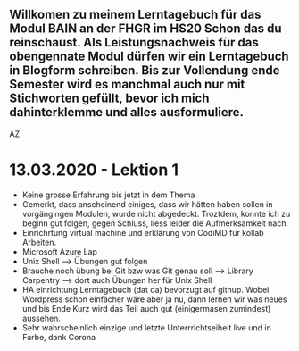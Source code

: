 ## Willkomen zu meinem Lerntagebuch für das Modul BAIN an der FHGR im HS20 Schon das du reinschaust. Als Leistungsnachweis für das obengennate Modul dürfen wir ein Lerntagebuch in Blogform schreiben. Bis zur Vollendung ende Semester wird es manchmal auch nur mit Stichworten gefüllt, bevor ich mich dahinterklemme und alles ausformuliere. 
AZ

# 13.03.2020 - Lektion 1

* Keine grosse Erfahrung bis jetzt in dem Thema
* Gemerkt, dass anscheinend einiges, dass wir hätten haben sollen in vorgängingen Modulen, wurde nicht abgedeckt. Troztdem, konnte ich zu beginn gut folgen, gegen Schluss, liess leider die Aufmerksamkeit nach.
* Einrichrtung virtual machine und erklärung von  CodiMD für kollab Arbeiten.
* Microsoft Azure Lap
* Unix Shell --> Übungen gut folgen
* Brauche noch übung bei Git bzw was Git genau soll --> Library Carpentry --> dort auch Übungen her für Unix Shell
* HA einrichtung Lerntagebuch (dat da) bevorzugt auf githup. Wobei Wordpress schon einfächer wäre aber ja nu, dann lernen wir was neues und bis Ende Kurz wird das Teil auch gut (einigermasen zumindest) aussehen.
* Sehr wahrscheinlich einzige und letzte Unterrrichtseiheit live und in Farbe, dank Corona
